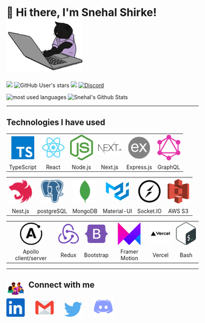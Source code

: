 <div>

# 👋 Hi there, I'm Snehal Shirke!</a> <img align='bottom' src="/.github/cat.gif" height="" width="200" alt="coding cat">

</div>

<div>


![](https://img.shields.io/github/followers/snehalshirke?label=follow&logo=github&style=flat-square)
![GitHub User's stars](https://img.shields.io/github/stars/snehalshirke?label=%E2%AD%90GitHub%20stars&style=flat-square)
![](https://komarev.com/ghpvc/?username=snehalshirke&style=flat-square&color=ff69b4)
<a href="https://discord.gg/az7Au3ZDGW">![Discord](https://img.shields.io/discord/686069011481362462?logo=discord&style=flat-square&label=web%20dev%20community)</a>

</div>


<p align="left">
<img src="https://github-readme-stats.vercel.app/api/top-langs?username=snehalshirke&show_icons=true&locale=en&layout=compact&theme=radical" alt="most used languages" height=160 width=250/>
<img src="https://github-readme-stats.vercel.app/api?username=snehalshirke&show_icons=true&theme=radical&layout=compact" alt="Snehal's Github Stats" height=160 width=250/>
<p>

***

## Technologies I have used

<table >
	<tr align="center">
		<td>
			<img src="/.github/icons/typescript.svg" width="60"/>
		</td>
		<td >
			<img src="/.github/icons/react.png" width="60"/>
		</td>
		<td >
			<img src="/.github/icons/nodejs.svg" width="60"/>
		</td>
		<td >
			<img src="/.github/icons/nextjs.svg" width="60"/>
		</td>
		<td >
			<img src="/.github/icons/expressjs.png" width="60"/>
		</td>
		<td>
			<img src="/.github/icons/graphql.svg" width="60"/>
		</td>
    </tr>
    <tr align="center">
    	<td>TypeScript</td>
    	<td>React</td>
    	<td>Node.js</td>
    	<td>Next.js</td>
    	<td>Express.js</td>
			<td>GraphQL</td>
    </tr>

</table>
<table >
	<tr align="center">
		<td >
			<img src="/.github/icons/nestjs.svg" width="60"/>
		</td>
		<td >
			<img src="/.github/icons/postgresql.svg" width="60"/>
		</td>
		<td >
			<img src="/.github/icons/mongodb.svg" width="60"/>
		</td>
		<td>
			<img src="/.github/icons/materialui.svg" width="60"/>
		</td>
		<td >
			<img src="/.github/icons/socketio.svg" width="60"/>
		</td>
		<td >
			<img src="/.github/icons/s3.svg" width="60"/>
		</td>
	</tr>
	<tr align="center">
		<td>Nest.js</td>
		<td>postgreSQL</td>
		<td>MongoDB</td>
		<td>Material-UI</td>
		<td>Socket.IO</td>
		<td>AWS S3</td>
	</tr>
</table>
<table >
	<tr align="center">
		<td >
			<img src="/.github/icons/apollo.svg" width="60"/>
		</td>
		<td >
			<img src="/.github/icons/redux.svg" width="60"/>
		</td>
		<td >
			<img src="/.github/icons/bootstrap.svg" width="60"/>
		</td>
		<td >
			<img src="/.github/icons/framer.png" width="60"/>
		</td>
		<td >
			<img src="/.github/icons/vercel.svg" width="60"/>
		</td>
		<td >
			<img src="/.github/icons/bash.svg" width="60"/>
		</td>
	</tr>
	<tr align="center">
		<td>Apollo client/server</td>
		<td>Redux</td>
		<td>Bootstrap</td>
		<td>Framer Motion</td>
		<td>Vercel</td>
		<td>Bash</td>
	</tr>
</table>

---

## <img src="/.github/community.gif" width="48" align="left">&nbsp;&nbsp;Connect with me

<p align="left">
<a href="https://www.linkedin.com/in/snehal-shirke/"><img src="/.github/icons/linkedin.svg" width="48"></a>&nbsp;&nbsp;&nbsp;&nbsp;&nbsp;&nbsp;
<a href="mailto:snehalshirke7148@gmail.com"><img src="/.github/icons/email.svg" width="48"></a>&nbsp;&nbsp;&nbsp;&nbsp;&nbsp;&nbsp;
<a href="https://twitter.com/snehalshirke"><img src="/.github/icons/twitter.svg" width="48"></a>&nbsp;&nbsp;&nbsp;&nbsp;&nbsp;&nbsp;
<a href="https://discord.gg/gvxq9yy33P"><img src="/.github/icons/discord.svg" width="54"></a>&nbsp;&nbsp;&nbsp;&nbsp;&nbsp;&nbsp;
</p>
